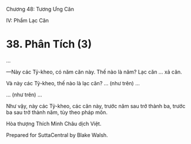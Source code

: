  

Chương 48: Tương Ưng Căn

IV: Phẩm Lạc Căn

# 38\. Phân Tích (3)

…

—Này các Tỷ-kheo, có năm căn này. Thế nào là năm? Lạc căn … xả căn.

Và này các Tỷ-kheo, thế nào là lạc căn? … (như trên) …

… (như trên) …

Như vậy, này các Tỷ-kheo, các căn này, trước năm sau trở thành ba, trước ba sau trở thành năm, tùy theo pháp môn.

Hòa thượng Thích Minh Châu dịch Việt.

Prepared for SuttaCentral by Blake Walsh.